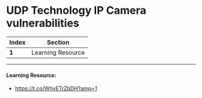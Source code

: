 # UDP Technology IP Camera vulnerabilities

Index | Section
--- | ---
**1** | Learning Resource

___


#### Learning Resource: 

* https://t.co/WhvETrZbDH?amp=1